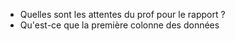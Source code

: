 - Quelles sont les attentes du prof pour le rapport ?
- Qu'est-ce que la première colonne des données